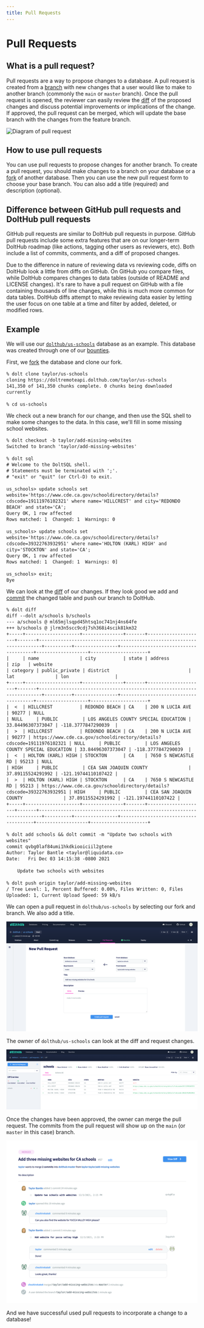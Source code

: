 ```yaml
---
title: Pull Requests
---
```


# Pull Requests

## What is a pull request?

Pull requests are a way to propose changes to a database. A pull request is created from a [branch](../dolt/git/branch.md) with new changes that a user would like to make to another branch (commonly the `main` or `master` branch). Once the pull request is opened, the reviewer can easily review the [diff](../dolt/git/diff.md) of the proposed changes and discuss potential improvements or implications of the change. If approved, the pull request can be merged, which will update the base branch with the changes from the feature branch.

![Diagram of pull request]()

## How to use pull requests

You can use pull requests to propose changes for another branch. To create a pull request, you should make changes to a branch on your database or a [fork](./forks.md) of another database. Then you can use the new pull request form to choose your base branch. You can also add a title (required) and description (optional).

## Difference between GitHub pull requests and DoltHub pull requests

GitHub pull requests are similar to DoltHub pull requests in purpose. GitHub pull requests include some extra features that are on our longer-term DoltHub roadmap (like actions, tagging other users as reviewers, etc). Both include a list of commits, comments, and a diff of proposed changes.

Due to the difference in nature of reviewing data vs reviewing code, diffs on DoltHub look a little from diffs on GitHub. On GitHub you compare files, while DoltHub compares changes to data tables (outside of README and LICENSE changes). It's rare to have a pull request on GitHub with a file containing thousands of line changes, while this is much more common for data tables. DoltHub diffs attempt to make reviewing data easier by letting the user focus on one table at a time and filter by added, deleted, or modified rows.

## Example

We will use our [`dolthub/us-schools`](https://www.dolthub.com/repositories/dolthub/us-schools) database as an example. This database was created through one of our [bounties](../../introduction/getting-started/data-bounties.md).

First, we [fork](./forks.md) the database and clone our fork.

```
% dolt clone taylor/us-schools
cloning https://doltremoteapi.dolthub.com/taylor/us-schools
141,350 of 141,350 chunks complete. 0 chunks being downloaded currently

% cd us-schools
```

We check out a new branch for our change, and then use the SQL shell to make some changes to the data. In this case, we'll fill in some missing school websites.

```
% dolt checkout -b taylor/add-missing-websites
Switched to branch 'taylor/add-missing-websites'

% dolt sql
# Welcome to the DoltSQL shell.
# Statements must be terminated with ';'.
# "exit" or "quit" (or Ctrl-D) to exit.

us_schools> update schools set website='https://www.cde.ca.gov/schooldirectory/details?cdscode=19111976102321' where name='HILLCREST' and city='REDONDO BEACH' and state='CA';
Query OK, 1 row affected
Rows matched: 1  Changed: 1  Warnings: 0

us_schools> update schools set website='https://www.cde.ca.gov/schooldirectory/details?cdscode=39322763932951' where name='HOLTON (KARL) HIGH' and city='STOCKTON' and state='CA';
Query OK, 1 row affected
Rows matched: 1  Changed: 1  Warnings: 0]

us_schools> exit;
Bye
```

We can look at the [diff](../dolt/git/diff.md) of our changes. If they look good we add and [commit](../dolt/git/commits.md) the changed table and push our branch to DoltHub.

```
% dolt diff
diff --dolt a/schools b/schools
--- a/schools @ ml65mjlsqpd45htsq1oc741nj4ns64fe
+++ b/schools @ jlrm3n5scc9cdj7sh368i4scik81km32
+-----+--------------------+---------------+-------+---------------------+-------+-----------------------------------------------------------------------+----------+----------------+--------------------------------------+-------------------+---------------------+
|     | name               | city          | state | address             | zip   | website                                                               | category | public_private | district                             | lat               | lon                 |
+-----+--------------------+---------------+-------+---------------------+-------+-----------------------------------------------------------------------+----------+----------------+--------------------------------------+-------------------+---------------------+
|  <  | HILLCREST          | REDONDO BEACH | CA    | 200 N LUCIA AVE     | 90277 | NULL                                                                  | NULL     | PUBLIC         | LOS ANGELES COUNTY SPECIAL EDUCATION | 33.84496307373047 | -118.3777847290039  |
|  >  | HILLCREST          | REDONDO BEACH | CA    | 200 N LUCIA AVE     | 90277 | https://www.cde.ca.gov/schooldirectory/details?cdscode=19111976102321 | NULL     | PUBLIC         | LOS ANGELES COUNTY SPECIAL EDUCATION | 33.84496307373047 | -118.3777847290039  |
|  <  | HOLTON (KARL) HIGH | STOCKTON      | CA    | 7650 S NEWCASTLE RD | 95213 | NULL                                                                  | HIGH     | PUBLIC         | CEA SAN JOAQUIN COUNTY               | 37.89115524291992 | -121.19744110107422 |
|  >  | HOLTON (KARL) HIGH | STOCKTON      | CA    | 7650 S NEWCASTLE RD | 95213 | https://www.cde.ca.gov/schooldirectory/details?cdscode=39322763932951 | HIGH     | PUBLIC         | CEA SAN JOAQUIN COUNTY               | 37.89115524291992 | -121.19744110107422 |
+-----+--------------------+---------------+-------+---------------------+-------+-----------------------------------------------------------------------+----------+----------------+--------------------------------------+-------------------+---------------------+

% dolt add schools && dolt commit -m "Update two schools with websites"
commit qvbg0laf84umi1hkdkiooiciil2gtene
Author: Taylor Bantle <taylor@liquidata.co>
Date:   Fri Dec 03 14:15:38 -0800 2021

	Update two schools with websites

% dolt push origin taylor/add-missing-websites
/ Tree Level: 1, Percent Buffered: 0.00%, Files Written: 0, Files Uploaded: 1, Current Upload Speed: 59 kB/s
```

We can open a pull request in `dolthub/us-schools` by selecting our fork and branch. We also add a title.

![New pull request form](../../.gitbook/assets/new-pull-request-form.png)

The owner of `dolthub/us-schools` can look at the diff and request changes.

![New pull request diff](../../.gitbook/assets/pull-request-diff.png)

Once the changes have been approved, the owner can merge the pull request. The commits from the pull request will show up on the `main` (or `master` in this case) branch.

![Merged pull with feedback](../../.gitbook/assets/merged-pull-with-feedback.png)

And we have successful used pull requests to incorporate a change to a database!
